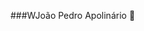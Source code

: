 ###WJoão Pedro Apolinário 👋

<!--
**joaooapolinario/joaooapolinario** is a ✨ _special_ ✨ repository because its `README.md` (this file) appears on your GitHub profile.

Here are some ideas to get you started:

🌆 I live in Brazil
📚 I'm currently studying at IFAL
🐍 I'm a python monitor


